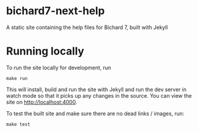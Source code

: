 # bichard7-next-help
A static site containing the help files for Bichard 7, built with Jekyll

# Running locally
To run the site locally for development, run

```
make run
```

This will install, build and run the site with Jekyll and run the dev server in watch mode so that it picks up any changes in the source. You can view the site on [http://localhost:4000](http://localhost:4000).

To test the built site and make sure there are no dead links / images, run:

```
make test
```
